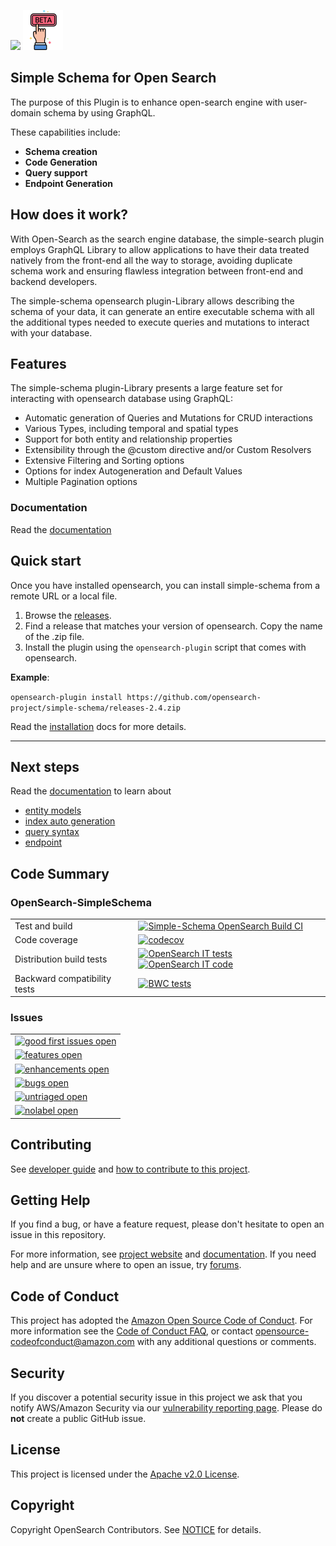 <img src="https://opensearch.org/assets/img/opensearch-logo-themed.svg" height="64px"> <img src="docs/assets/img/icons8-beta-64.png" height="64px">  

## Simple Schema for Open Search

The purpose of this Plugin is to enhance open-search engine with user-domain schema by using GraphQL.  

These capabilities include:
- **Schema creation**
- **Code Generation**
- **Query support**
- **Endpoint Generation**

## How does it work?

With Open-Search as the search engine database, the simple-search plugin employs GraphQL Library to allow applications to have their data treated natively from the front-end all the way to storage,
avoiding duplicate schema work and ensuring flawless integration between front-end and backend developers.

The simple-schema opensearch plugin-Library allows describing the schema of your data, it can generate an entire executable schema with all the additional types needed to execute queries and mutations to interact with your database.

## Features

The simple-schema plugin-Library presents a large feature set for interacting with opensearch database using GraphQL:
- Automatic generation of Queries and Mutations for CRUD interactions
- Various Types, including temporal and spatial types
- Support for both entity and relationship properties
- Extensibility through the @custom directive and/or Custom Resolvers
- Extensive Filtering and Sorting options
- Options for index Autogeneration and Default Values
- Multiple Pagination options

### Documentation

Read the [documentation](https://github.com/opensearch-project/simple-schema/blob/main/docs)

## Quick start

Once you have installed opensearch, you can install simple-schema from a remote URL or a local file.

1. Browse the [releases](https://github.com/opensearch-project/simple-schema/releases).
2. Find a release that matches your version of opensearch. Copy the name of the .zip file.
3. Install the plugin using the `opensearch-plugin` script that comes with opensearch.

**Example**:

`opensearch-plugin install https://github.com/opensearch-project/simple-schema/releases-2.4.zip`

Read the [installation](https://github.com/opensearch-project/simple-schema/blob/main/docs/installation.md) docs for more details.

-------------

## Next steps

Read the [documentation](https://github.com/opensearch-project/simple-schema/blob/main/docs/basic-usage.md) to learn about 
 - [entity models](https://github.com/opensearch-project/simple-schema/blob/main/docs/entity-model.md)
 - [index auto generation](https://github.com/opensearch-project/simple-schema/blob/main/docs/index-provider.md)
 - [query syntax](https://github.com/opensearch-project/simple-schema/blob/main/docs/query-sytax.md)
 - [endpoint](https://github.com/opensearch-project/simple-schema/blob/main/docs/endpoint.md)


## Code Summary

### OpenSearch-SimpleSchema

|                              |                                                                                                                                              |
| ---------------------------- |----------------------------------------------------------------------------------------------------------------------------------------------|
| Test and build               | [![Simple-Schema OpenSearch Build CI][opensearch-build-badge]][opensearch-build-link]                                                        |
| Code coverage                | [![codecov][opensearch-codecov-badge]][codecov-link]                                                                                         |
| Distribution build tests     | [![OpenSearch IT tests][opensearch-it-badge]][opensearch-it-link] [![OpenSearch IT code][opensearch-it-code-badge]][opensearch-it-code-link] |
| Backward compatibility tests | [![BWC tests][bwc-tests-badge]][bwc-tests-link]                                                                                              |

### Issues

|                                                                |
| -------------------------------------------------------------- |
| [![good first issues open][good-first-badge]][good-first-link] |
| [![features open][feature-badge]][feature-link]                |
| [![enhancements open][enhancement-badge]][enhancement-link]    |
| [![bugs open][bug-badge]][bug-link]                            |
| [![untriaged open][untriaged-badge]][untriaged-link]           |
| [![nolabel open][nolabel-badge]][nolabel-link]                 |

[opensearch-build-badge]: https://github.com/opensearch-project/simple-schema/actions/workflows/opensearch-simple-schema-test-and-build-workflow.yml/badge.svg
[opensearch-build-link]: https://github.com/opensearch-project/simple-schema/actions/workflows/opensearch-simple-schema-test-and-build-workflow.yml

[opensearch-codecov-badge]: https://codecov.io/gh/opensearch-project/simple-schema/branch/main/graphs/badge.svg?flag=opensearch-simple-schema
[codecov-link]: https://codecov.io/gh/opensearch-project/simple-schema
[opensearch-it-badge]: https://img.shields.io/badge/OpenSearch%20Plugin%20IT%20tests-in%20progress-yellow
[opensearch-it-link]: https://github.com/opensearch-project/opensearch-build/issues/1124
[opensearch-it-code-badge]: https://img.shields.io/badge/OpenSearch%20IT%20code-blue
[opensearch-it-code-link]: https://github.com/opensearch-project/simple-schema/blob/main/opensearch-simple-schema/src/test/org/opensearch/simple-schema/SimpleSearchPluginIT.java
[bwc-tests-badge]: https://img.shields.io/badge/BWC%20tests-in%20progress-yellow
[bwc-tests-link]: https://github.com/opensearch-project/simple-schema/issues/276
[good-first-badge]: https://img.shields.io/github/issues/opensearch-project/simple-schema/good%20first%20issue.svg
[good-first-link]: https://github.com/opensearch-project/simple-schema/issues?q=is%3Aopen+is%3Aissue+label%3A%22good+first+issue%22+
[feature-badge]: https://img.shields.io/github/issues/opensearch-project/simple-schema/feature.svg
[feature-link]: https://github.com/opensearch-project/simple-schema/issues?q=is%3Aopen+is%3Aissue+label%3Afeature
[bug-badge]: https://img.shields.io/github/issues/opensearch-project/simple-schema/bug.svg
[bug-link]: https://github.com/opensearch-project/simple-schema/issues?q=is%3Aopen+is%3Aissue+label%3Abug+
[enhancement-badge]: https://img.shields.io/github/issues/opensearch-project/simple-schema/enhancement.svg
[enhancement-link]: https://github.com/opensearch-project/simple-schema/issues?q=is%3Aopen+is%3Aissue+label%3Aenhancement+
[untriaged-badge]: https://img.shields.io/github/issues/opensearch-project/simple-schema/untriaged.svg
[untriaged-link]: https://github.com/opensearch-project/simple-schema/issues?q=is%3Aopen+is%3Aissue+label%3Auntriaged+
[nolabel-badge]: https://img.shields.io/github/issues-search/opensearch-project/simple-schema?color=yellow&label=no%20label%20issues&query=is%3Aopen%20is%3Aissue%20no%3Alabel
[nolabel-link]: https://github.com/opensearch-project/simple-schema/issues?q=is%3Aopen+is%3Aissue+no%3Alabel+



## Contributing

See [developer guide](DEVELOPER_GUIDE.md) and [how to contribute to this project](CONTRIBUTING.md).

## Getting Help

If you find a bug, or have a feature request, please don't hesitate to open an issue in this repository.

For more information, see [project website](https://opensearch.org/) and [documentation](https://opensearch.org/docs). If you need help and are unsure where to open an issue, try [forums](https://discuss.opendistrocommunity.dev/).

## Code of Conduct

This project has adopted the [Amazon Open Source Code of Conduct](CODE_OF_CONDUCT.md). For more information see the [Code of Conduct FAQ](https://aws.github.io/code-of-conduct-faq), or contact [opensource-codeofconduct@amazon.com](mailto:opensource-codeofconduct@amazon.com) with any additional questions or comments.

## Security

If you discover a potential security issue in this project we ask that you notify AWS/Amazon Security via our [vulnerability reporting page](http://aws.amazon.com/security/vulnerability-reporting/). Please do **not** create a public GitHub issue.

## License

This project is licensed under the [Apache v2.0 License](LICENSE).

## Copyright

Copyright OpenSearch Contributors. See [NOTICE](NOTICE) for details.
